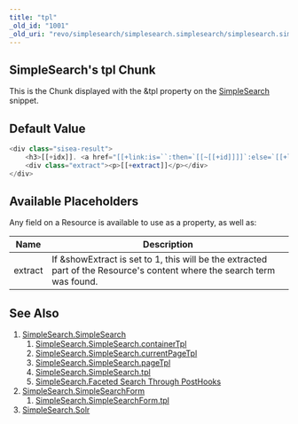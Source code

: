 ```yaml
---
title: "tpl"
_old_id: "1001"
_old_uri: "revo/simplesearch/simplesearch.simplesearch/simplesearch.simplesearch.tpl"
---
```


## SimpleSearch's tpl Chunk

This is the Chunk displayed with the &tpl property on the [SimpleSearch](extras/simplesearch/simplesearch "SimpleSearch.SimpleSearch") snippet.

## Default Value

``` php
<div class="sisea-result">
    <h3>[[+idx]]. <a href="[[+link:is=``:then=`[[~[[+id]]]]`:else=`[[+link]]`]]" title="[[+longtitle]]">[[+pagetitle]]</a></h3>
    <div class="extract"><p>[[+extract]]</p></div>
</div>
```

## Available Placeholders

Any field on a Resource is available to use as a property, as well as:

| Name    | Description                                                                                                             |
| ------- | ----------------------------------------------------------------------------------------------------------------------- |
| extract | If &showExtract is set to 1, this will be the extracted part of the Resource's content where the search term was found. |

## See Also

1. [SimpleSearch.SimpleSearch](extras/simplesearch/simplesearch)
    1. [SimpleSearch.SimpleSearch.containerTpl](extras/simplesearch/simplesearch/containertpl)
    2. [SimpleSearch.SimpleSearch.currentPageTpl](extras/simplesearch/simplesearch/currentpagetpl)
    3. [SimpleSearch.SimpleSearch.pageTpl](extras/simplesearch/simplesearch/pagetpl)
    4. [SimpleSearch.SimpleSearch.tpl](extras/simplesearch/simplesearch/tpl)
    5. [SimpleSearch.Faceted Search Through PostHooks](extras/simplesearch/simplesearch/faceted-search-through-posthooks)
2. [SimpleSearch.SimpleSearchForm](extras/simplesearch/simplesearch.simplesearchform)
    1. [SimpleSearch.SimpleSearchForm.tpl](extras/simplesearch/simplesearch.simplesearchform/tpl)
3. [SimpleSearch.Solr](extras/simplesearch/simplesearch.solr)
